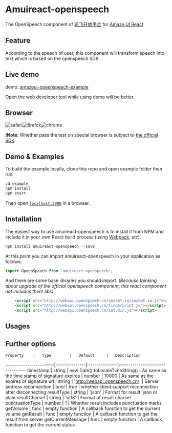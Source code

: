 
Amuireact-openspeech
====================
The OpenSpeech component of [讯飞开放平台](http://www.xfyun.cn/) for [Amaze UI React](https://github.com/amazeui/amazeui-react)

## Feature
According to the speech of user, this component will transform speech into text which is based on the openspeech SDK.

## Live demo

demo: [amazeui-opeenspeech-example](http://demo.noddl.me)

Open the web developer tool while using demo will be better.

## Browser

![safari](https://img.shields.io/badge/safari-%E2%9C%96%EF%B8%8F-red.svg)![firefox](https://img.shields.io/badge/firefox-%E2%9C%94%EF%B8%8F-green.svg)![chrome](https://img.shields.io/badge/chrome-✔️-green.svg)

**!Note**: Whether pass the test on special browser is subject to [the official SDK](http://webapi.openspeech.cn/).

## Demo & Examples

To build the example locally, clone this repo and open example folder then run:

```javascript
cd example
npm install
npm start
```

Then open [`localhost:3000`](http://localhost:3000) in a browser.

## Installation
The easiest way to use amuireact-openspeech is to install it from NPM and include it in your own React build process (using [Webpack](http://webpack.github.io), etc).

```javascript
npm install amuireact-openspeech --save
```

At this point you can import amuireact-openspeech in your application as follows:

```js
import OpeenSpeech from 'amuireact-openspeech';
```

And there are some base libraries you should import.
*(Because thinking about upgrade of the official openspeech component, this react component not includes there libs)*

```html
    <script src="http://webapi.openspeech.cn/socket.io/socket.io.js"></script>
    <script src="http://webapi.openspeech.cn/fingerprint.js"></script>
    <script src="http://webapi.openspeech.cn/iat.min.js"></script>
```

## Usages


## Further options


	Property	|	Type		|	Default		|	Description
:-----------------------|:--------------|:--------------|:--------------------------------
	timestamp	|	string	|	new Date().toLocaleTimeString()	|	As same as the time stamp of signature
  expires | number | 10000 | As same as the expires of signature
	url	|	string | 'http://webapi.openspeech.cn/' | Server address
	reconnection       |       bool    |      true        |  whether client support reconnection after disconnecting
	resultType 	|	string	|	'json'		|	Format for result: json or plain
	resultCharset  | string | 'utf8'  | Format of result charset
	punctuationType 	|	number	|	1	|	Whether result includes punctuation marks
	getVolume	|	func	|	empty function	|	A callback function to get the current volume
	getResult 	|	func	|	empty function	|	A callback function to get the result from server
	getCurrentMessage 	|	func	|	empty function		|	A callback function to get the current status